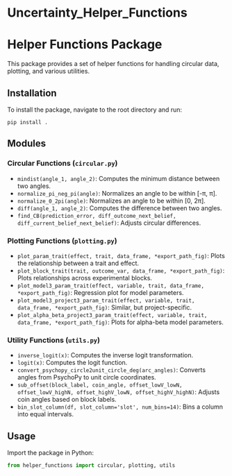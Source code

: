 # Uncertainty_Helper_Functions

# Helper Functions Package

This package provides a set of helper functions for handling circular data, plotting, and various utilities.

## Installation

To install the package, navigate to the root directory and run:

```
pip install .
```

## Modules

### Circular Functions (`circular.py`)
- `mindist(angle_1, angle_2)`: Computes the minimum distance between two angles.
- `normalize_pi_neg_pi(angle)`: Normalizes an angle to be within [-π, π].
- `normalize_0_2pi(angle)`: Normalizes an angle to be within [0, 2π].
- `diff(angle_1, angle_2)`: Computes the difference between two angles.
- `find_CB(prediction_error, diff_outcome_next_belief, diff_current_belief_next_belief)`: Adjusts circular differences.

### Plotting Functions (`plotting.py`)
- `plot_param_trait(effect, trait, data_frame, *export_path_fig)`: Plots the relationship between a trait and effect.
- `plot_block_trait(trait, outcome_var, data_frame, *export_path_fig)`: Plots relationships across experimental blocks.
- `plot_model3_param_trait(effect, variable, trait, data_frame, *export_path_fig)`: Regression plot for model parameters.
- `plot_model3_project3_param_trait(effect, variable, trait, data_frame, *export_path_fig)`: Similar, but project-specific.
- `plot_alpha_beta_project3_param_trait(effect, variable, trait, data_frame, *export_path_fig)`: Plots for alpha-beta model parameters.

### Utility Functions (`utils.py`)
- `inverse_logit(x)`: Computes the inverse logit transformation.
- `logit(x)`: Computes the logit function.
- `convert_psychopy_circle2unit_circle_deg(arc_angles)`: Converts angles from PsychoPy to unit circle coordinates.
- `sub_offset(block_label, coin_angle, offset_lowV_lowN, offset_lowV_highN, offset_highV_lowN, offset_highV_highN)`: Adjusts coin angles based on block labels.
- `bin_slot_column(df, slot_column='slot', num_bins=14)`: Bins a column into equal intervals.

## Usage

Import the package in Python:

```python
from helper_functions import circular, plotting, utils
```

